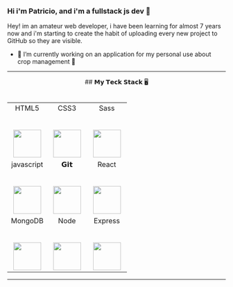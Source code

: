 ### Hi i'm Patricio, and i'm a fullstack js dev 👋

Hey! im an amateur web developer, i have been learning for almost 7 years now and i'm starting to create the habit of uploading every new project to GitHub so they are visible.

<!--
**Patricio-Fernandez-Ionadi/Patricio-Fernandez-Ionadi** is a ✨ _special_ ✨ repository because its `README.md` (this file) appears on your GitHub profile.

Here are some ideas to get you started:

- 🔭 I’m currently working on ...
- 🌱 I’m currently learning ...
- 👯 I’m looking to collaborate on ...
- 🤔 I’m looking for help with ...
- 💬 Ask me about ...
- 📫 How to reach me: ...
- 😄 Pronouns: ...
- ⚡ Fun fact: ...
-->
- 🔭 I’m currently working on an application for my personal use about crop management 🌱


<hr>
<div align='center'>
## 𝗠𝘆 𝗧𝗲𝗰𝗸 𝗦𝘁𝗮𝗰𝗸 🖥️
	<br>
	<br>
	<table>
		<tbody>
			<tr valign="top">
				<td width="33%" align="center">
					<span>HTML5</span><br /><br /><br />
					<img height="64px" src="https://cdn.svgporn.com/logos/html-5.svg" />
				</td>
				<td width="33%" align="center">
					<span>CSS3</span><br /><br /><br />
					<img height="64px" src="https://cdn.svgporn.com/logos/css-3.svg" />
				</td>
				<td width="33%" align="center">
					<span>Sass</span><br /><br /><br />
					<img height="64px" src="https://upload.wikimedia.org/wikipedia/commons/thumb/9/96/Sass_Logo_Color.svg/1280px-Sass_Logo_Color.svg.png" />
				</td>
			</tr>
			<tr valign="top">
				<td width="33%" align="center">
					<span>javascript</span><br /><br /><br />
					<img height="64px" src="https://cdn.svgporn.com/logos/javascript.svg"/>
				</td>
				<td width="33%" align="center">
					<span>𝗚𝗶𝘁</span><br /><br /><br />
					<img height="64px" src="https://cdn.svgporn.com/logos/git-icon.svg"/>
				</td>
				<td width="33%" align="center">
					<span>React</span><br /><br /><br />
					<img height="64px" src="https://cdn4.iconfinder.com/data/icons/logos-3/600/React.js_logo-512.png"/>
				</td>
			</tr>
			<tr valign="top">
				<td width="33%" align="center">
					<span>MongoDB</span><br /><br /><br />
					<img height="64px" src="https://banner2.cleanpng.com/20180702/bgt/kisspng-mongodb-database-nosql-postgresql-mongo-5b39f9e3445fa6.5652746415305261792801.jpg"/>
				</td>
				<td width="33%" align="center">
					<span>Node</span><br /><br /><br />
					<img height="64px" src="https://i.pinimg.com/originals/99/49/77/994977c48fde58ac674a2d05ba5a5efb.png"/>
				</td>
				<td width="33%" align="center">
					<span>Express</span><br /><br /><br />
					<img height="64px" src="https://images.credly.com/images/1c2c86e1-16ce-4e4d-a425-d1ac96bb026d/express.png"/>
				</td>
			</tr>
		</tbody>
	</table>
</div>
<hr>
